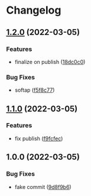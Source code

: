 # Changelog

## [1.2.0](https://github.com/mdvorak-iot/esp-app-release-test/compare/v1.1.0...v1.2.0) (2022-03-05)


### Features

* finalize on publish ([18dc0c0](https://github.com/mdvorak-iot/esp-app-release-test/commit/18dc0c0368ca566f669c47b4118e34b49f15022e))


### Bug Fixes

* softap ([f5f8c77](https://github.com/mdvorak-iot/esp-app-release-test/commit/f5f8c77ed8847200c9cc177ae757266081ffddf7))

## [1.1.0](https://github.com/mdvorak-iot/esp-app-release-test/compare/v1.0.0...v1.1.0) (2022-03-05)


### Features

* fix publish ([f9fcfec](https://github.com/mdvorak-iot/esp-app-release-test/commit/f9fcfec93313198d9a32cdadc241b4e4ee9301c3))

## 1.0.0 (2022-03-05)


### Bug Fixes

* fake commit ([9d8f9b6](https://github.com/mdvorak-iot/esp-app-release-test/commit/9d8f9b609e9c5ebfb83d016e61f5779d58ad741e))
